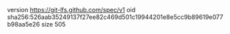 version https://git-lfs.github.com/spec/v1
oid sha256:526aab35249137f27ee82c469d501c19944201e8e5cc9b89619e077b98aa5e26
size 505
